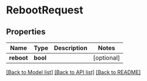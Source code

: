 # RebootRequest

## Properties
Name | Type | Description | Notes
------------ | ------------- | ------------- | -------------
**reboot** | **bool** |  | [optional] 

[[Back to Model list]](../README.md#documentation-for-models) [[Back to API list]](../README.md#documentation-for-api-endpoints) [[Back to README]](../README.md)


